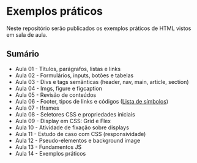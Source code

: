 # Exemplos práticos
Neste repositório serão publicados os exemplos práticos de HTML vistos em sala de aula.

## Sumário
- Aula 01 - Títulos, parágrafos, listas e links
- Aula 02 - Formulários, inputs, botões e tabelas
- Aula 03 - Divs e tags semânticas (header, nav, main, article, section)
- Aula 04 - Imgs, figure e figcaption
- Aula 05 - Revisão de conteúdos
- Aula 06 - Footer, tipos de links e códigos ([Lista de símbolos](https://fap.if.usp.br/~vvuolo/A%20-%20HOME%20-%20Fisica/simbolos.htm))
- Aula 07 - Iframes
- Aula 08 - Seletores CSS e propriedades iniciais
- Aula 09 - Display em CSS: Grid e Flex
- Aula 10 - Atividade de fixação sobre displays
- Aula 11 - Estudo de caso com CSS (responsividade)
- Aula 12 - Pseudo-elementos e background image
- Aula 13 - Fundamentos JS
- Aula 14 - Exemplos práticos